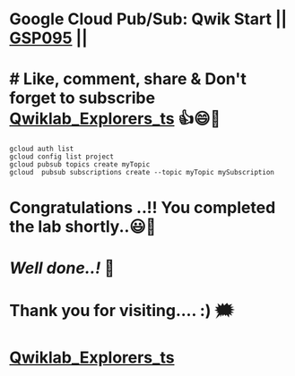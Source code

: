 
# Google Cloud Pub/Sub: Qwik Start || [GSP095](https://www.cloudskillsboost.google/games/5210/labs/34074) ||

# # Like, comment, share & Don't forget to subscribe [Qwiklab_Explorers_ts](https://youtube.com/@titashshil?si=RgamNu1dc9jVIbJN) 👍😄🤝

```
gcloud auth list
gcloud config list project
gcloud pubsub topics create myTopic
gcloud  pubsub subscriptions create --topic myTopic mySubscription
```

# Congratulations ..!! You completed the lab shortly..😃💯

# *Well done..!* 👏

# Thank you for visiting.... :) 🗯️

# [Qwiklab_Explorers_ts](https://youtube.com/@titashshil?si=RgamNu1dc9jVIbJN)
